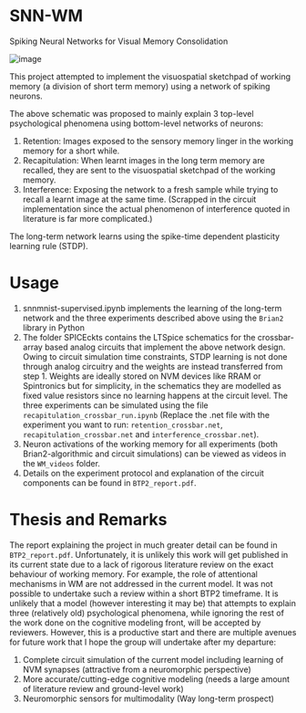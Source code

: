 # SNN-WM
Spiking Neural Networks for Visual Memory Consolidation

![image](https://github.com/mallard1707/SNN-WM/assets/74109054/1efb1ddb-a362-439d-b4be-d60c6c18c4ff)

This project attempted to implement the visuospatial sketchpad of working memory (a division of short term memory) using a network of spiking neurons.

The above schematic was proposed to mainly explain 3 top-level psychological phenomena using bottom-level networks of neurons:
1. Retention: Images exposed to the sensory memory linger in the working memory for a short while.
2. Recapitulation: When learnt images in the long term memory are recalled, they are sent to the visuospatial sketchpad of the working memory.
3. Interference: Exposing the network to a fresh sample while trying to recall a learnt image at the same time. (Scrapped in the circuit implementation since the actual phenomenon of interference quoted in literature is far more complicated.)

The long-term network learns using the spike-time dependent plasticity learning rule (STDP).

# Usage

1. snnmnist-supervised.ipynb implements the learning of the long-term network and the three experiments described above using the `Brian2` library in Python
2. The folder SPICEckts contains the LTSpice schematics for the crossbar-array based analog circuits that implement the above network design. Owing to circuit simulation time constraints, STDP learning is not done through analog circuitry and the weights are instead transferred from step 1. Weights are ideally stored on NVM devices like RRAM or Spintronics but for simplicity, in the schematics they are modelled as fixed value resistors since no learning happens at the circuit level. The three experiments can be simulated using the file `recapitulation_crossbar_run.ipynb` (Replace the .net file with the experiment you want to run: `retention_crossbar.net`, `recapitulation_crossbar.net` and `interference_crossbar.net`).
3. Neuron activations of the working memory for all experiments (both Brian2-algorithmic and circuit simulations) can be viewed as videos in the `WM_videos` folder.
4. Details on the experiment protocol and explanation of the circuit components can be found in `BTP2_report.pdf`.

# Thesis and Remarks

The report explaining the project in much greater detail can be found in `BTP2_report.pdf`. Unfortunately, it is unlikely this work will get published in its current state due to a lack of rigorous literature review on the exact behaviour of working memory. For example, the role of attentional mechanisms in WM are not addressed in the current model. It was not possible to undertake such a review within a short BTP2 timeframe. It is unlikely that a model (however interesting it may be) that attempts to explain three (relatively old) psychological phenomena, while ignoring the rest of the work done on the cognitive modeling front, will be accepted by reviewers. However, this is a productive start and there are multiple avenues for future work that I hope the group will undertake after my departure:
1. Complete circuit simulation of the current model including learning of NVM synapses (attractive from a neuromorphic perspective)
2. More accurate/cutting-edge cognitive modeling (needs a large amount of literature review and ground-level work)
3. Neuromorphic sensors for multimodality (Way long-term prospect)

